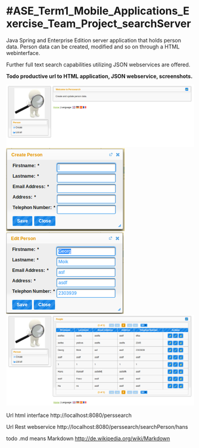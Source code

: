 #ASE_Term1_Mobile_Applications_Exercise_Team_Project_searchServer
================================================================

Java Spring and Enterprise Edition server application that holds person data.
Person data can be created, modified and so on through a HTML webinterface.

Further full text search capabilities utilizing JSON webservices are offered.

**Todo productive url to HTML application, JSON webservice, screenshots.**

![Startseite](/screenshots/entry.png)
![Startseite](/screenshots/create.png)
![Startseite](/screenshots/edit.png)
![Startseite](/screenshots/listall.png)


Url html interface http://localhost:8080/perssearch

Url Rest webservice http://localhost:8080/perssearch/searchPerson/hans



todo .md means Markdown http://de.wikipedia.org/wiki/Markdown
